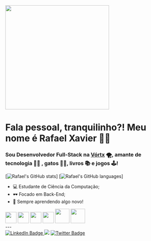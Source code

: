 <img src="https://user-images.githubusercontent.com/78372916/200951189-97ce432f-46d4-4d5f-9f3d-ac4e3e13d5a1.jpg" width="325px" align="center">

# Fala pessoal, tranquilinho?! Meu nome é Rafael Xavier 🐱‍💻
### Sou Desenvolvedor Full-Stack na [Vórtx](https://vortx.com.br/) 🌪, amante de tecnologia 👨‍💻 , gatos 🐱‍👤, livros 📚 e jogos 🕹!
[![Rafael's GitHub stats](https://github-readme-stats.vercel.app/api?username=rafaelxvr&show_icons=true&theme=radical)]
[![Rafael's GitHub languages](https://github-readme-stats.vercel.app/api/top-langs/?username=rafaelxvr&layout=compact&theme=radical&count-private=true)]

- 💻 Estudante de Ciência da Computação;
- 🕶 Focado em Back-End;
- 🌱 Sempre aprendendo algo novo!

<div> 
  <img src="https://cdn.jsdelivr.net/gh/devicons/devicon/icons/javascript/javascript-original.svg" width="35px"/>
  <img src="https://cdn.jsdelivr.net/gh/devicons/devicon/icons/typescript/typescript-original.svg" width="35px"/>
  <img src="https://cdn.jsdelivr.net/gh/devicons/devicon/icons/nodejs/nodejs-original-wordmark.svg" width="35px"/>
  <img src="https://cdn.jsdelivr.net/gh/devicons/devicon/icons/react/react-original-wordmark.svg" width="35px"/>
  <img src="https://cdn.jsdelivr.net/gh/devicons/devicon/icons/html5/html5-original.svg" width="45px"/>
  <img src="https://cdn.jsdelivr.net/gh/devicons/devicon/icons/csharp/csharp-original.svg" width="45px"/>
</div>
---

<div id="badges">
  <a href = "https://github.com/rafaelxvr">
    <img src="https://img.shields.io/badge/LinkedIn-blue?style=for-the-badge&logo=linkedin&logoColor=white" alt="LinkedIn Badge"/>
  </a>
  <a href="https://instagram.com/rafaelxvr" target="_blank"><img src="https://img.shields.io/badge/-Instagram-%23E4405F?style=for-the-badge&logo=instagram&logoColor=white" target="_blank"></a>
  <a href = "[https://github.com/rafaelxvr](https://twitter.com/dangeroumasters)">
    <img src="https://img.shields.io/badge/Twitter-blue?style=for-the-badge&logo=twitter&logoColor=white" alt="Twitter Badge"/>
  </a>
</div>
